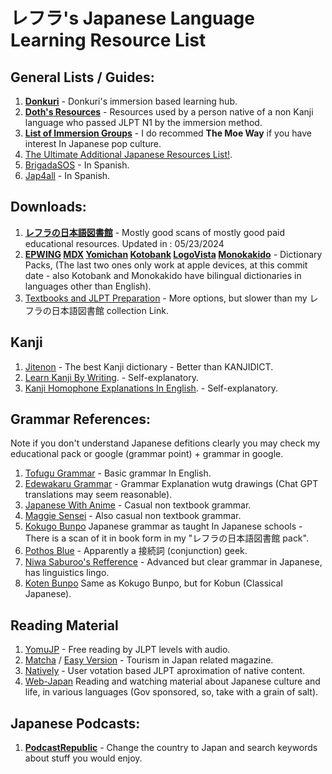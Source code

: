 # レフラ's Japanese Language Learning Resource List

## General Lists / Guides:

1. **[Donkuri](https://donkuri.github.io/learn-japanese/)** - Donkuri's immersion based learning hub.
2. **[Doth's Resources](https://docs.google.com/document/d/1dERLxWqOOmbL0jq9KrPP0IFYTKRt3AlDEqrLtZytfKQ/)** - Resources used by a person native of a non Kanji language who passed JLPT N1 by the immersion method.
3. **[List of Immersion Groups](https://docs.google.com/document/d/1EyIKdsFgsakIh568loSanprRbgzZeAiRTNVkDWoY5RI)** - I do recommed **The Moe Way** if you have interest In Japanese pop culture.
4. [The Ultimate Additional Japanese Resources List!](https://community.wanikani.com/t/the-ultimate-additional-japanese-resources-list/16859).
5. [BrigadaSOS](https://brigadasos.xyz/) - In Spanish.
6. [Jap4all](https://www.sites.google.com/view/jap4all) - In Spanish.

## Downloads:

1. **[レフラの日本語図書館](https://drive.google.com/file/d/1c0IeqnqZHFFKjH6236ohJDTMo3v9F1cf/view?usp=drive_link)** - Mostly good scans of mostly good paid educational resources. Updated in : 05/23/2024
2. **[EPWING](https://nyaa.si/view/1577255) [MDX](https://nyaa.si/view/1634529) [Yomichan](https://github.com/MarvNC/yomichan-dictionaries) [Kotobank](https://kotobank.jp/) [LogoVista](https://nyaa.si/view/1668839) [Monokakido](https://nyaa.si/view/1667505)** - Dictionary Packs, (The last two ones only work at apple devices, at this commit date - also Kotobank and Monokakido have bilingual dictionaries in languages other than English).
3. [Textbooks and JLPT Preparation](https://nitroflare.com/folder/949760/L045paG9uZ28) - More options, but slower than my レフラの日本語図書館 collection Link.

## Kanji

1. [Jitenon](https://jitenon.com/) - The best Kanji dictionary - Better than KANJIDICT.
2. [Learn Kanji By Writing](https://kanji.sh/write). - Self-explanatory.
3. [Kanji Homophone Explanations In English](https://www.bretmayer.com/ijidokun.html). - Self-explanatory.

## Grammar References:

Note if you don't understand Japanese defitions clearly you may check my educational pack or google (grammar point) + grammar in google.

1.  [Tofugu Grammar](https://www.tofugu.com/japanese-grammar/)  - Basic grammar In English.
2.  [Edewakaru Grammar](https://www.edewakaru.com/archives/cat_179055.html) - Grammar Explanation wutg drawings (Chat GPT translations may seem reasonable).
4.  [Japanese With Anime](https://www.japanesewithanime.com/) -  Casual non textbook grammar.
5.  [Maggie Sensei](https://maggiesensei.com/) - Also casual non textbook grammar.
6.  [Kokugo Bunpo](https://www.kokugobunpou.com/) Japanese grammar as taught In Japanese schools - There is a scan of it in book form in my "レフラの日本語図書館 pack".
7.  [Pothos Blue](https://pothos.blue/setuzokusi.htm)  - Apparently a 接続詞 (conjunction) geek.
8.  [Niwa Saburoo's Refference](https://niwasaburoo.amebaownd.com/posts/5998087) - Advanced but clear grammar in Japanese, has linguistics lingo.
9.  [Koten Bunpo](https://www.kotenbunpou.com/) Same as Kokugo Bunpo, but for Kobun (Classical Japanese).
    
## Reading Material

1. [YomuJP](https://yomujp.com/)  - Free reading by JLPT levels with audio.
2. [Matcha](https://matcha-jp.com/) / [Easy Version](https://matcha-jp.com/easy)  - Tourism in Japan related magazine.
3. [Natively](https://learnnatively.com/)  - User votation based JLPT aproximation of native content.
4. [Web-Japan](https://web-japan.org/) Reading and watching material about Japanese culture and life, in various languages (Gov sponsored, so, take with a grain of salt).

## Japanese Podcasts:

1. **[PodcastRepublic](https://www.podcastrepublic.net/)** - Change the country to Japan and search keywords about stuff you would enjoy.
